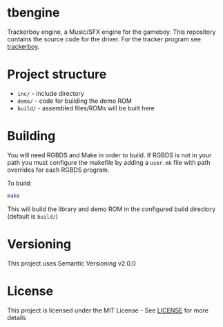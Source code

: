 # tbengine

Trackerboy engine, a Music/SFX engine for the gameboy. This repository contains the source code for the driver.
For the tracker program see [trackerboy][trackerboy-link].

# Project structure

* `inc/` - include directory
* `demo/` - code for building the demo ROM
* `build/` - assembled files/ROMs will be built here

# Building

You will need RGBDS and Make in order to build. If RGBDS is not in your path you must configure
the makefile by adding a `user.mk` file with path overrides for each RGBDS program.

To build:
```sh
make
```
This will build the library and demo ROM in the configured build directory (default is `build/`)


# Versioning

This project uses Semantic Versioning v2.0.0

# License

This project is licensed under the MIT License - See [LICENSE](LICENSE) for more details

[trackerboy-link]: https://github.com/stoneface86/trackerboy
